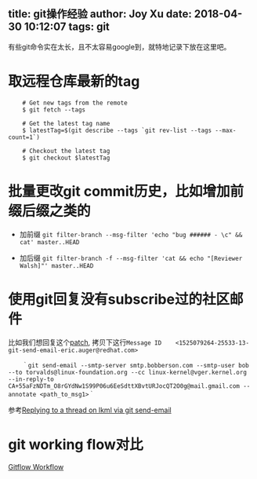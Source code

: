 title: git操作经验
author: Joy Xu
date: 2018-04-30 10:12:07
tags: git
---

有些git命令实在太长，且不太容易google到，就特地记录下放在这里吧。

# 取远程仓库最新的tag

		# Get new tags from the remote
		$ git fetch --tags

		# Get the latest tag name
		$ latestTag=$(git describe --tags `git rev-list --tags --max-count=1`)

		# Checkout the latest tag
		$ git checkout $latestTag

# 批量更改git commit历史，比如增加前缀后缀之类的

* 加前缀
	`git filter-branch --msg-filter 'echo "bug ###### - \c" && cat' master..HEAD`

* 加后缀
	`git filter-branch -f --msg-filter 'cat && echo "[Reviewer Walsh]"' master..HEAD`

# 使用git回复没有subscribe过的社区邮件

比如我们想回复这个[patch](https://patchwork.kernel.org/patch/10371127/),
拷贝下这行`Message ID	<1525079264-25533-13-git-send-email-eric.auger@redhat.com>`

		｀git send-email --smtp-server smtp.bobberson.com --smtp-user bob --to torvalds@linux-foundation.org --cc linux-kernel@vger.kernel.org  --in-reply-to CA+55aFzNDTm_O8rGYdNw1S99P06u6EeSdttXBvtURJocQT2O0g@mail.gmail.com --annotate <path_to_msg1>｀

参考[Replying to a thread on lkml via git send-email](http://studioidefix.com/2014/06/17/replying-to-lkml/)

# git working flow对比

[Gitflow Workflow](https://www.atlassian.com/git/tutorials/comparing-workflows/gitflow-workflow)
